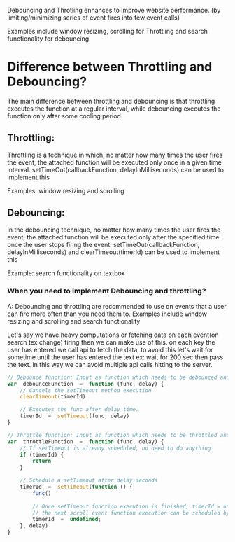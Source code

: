 Debouncing and Throtling enhances to improve website performance. (by limiting/minimizing series of event fires into few event calls)

Examples include window resizing, scrolling for Throttling and search functionality for debouncing

# Difference between Throttling and Debouncing?
The main difference between throttling and debouncing is that throttling executes the function at a regular interval, 
while debouncing executes the function only after some cooling period.

## Throttling:
Throttling is a technique in which, no matter how many times the user fires the event, 
the attached function will be executed only once in a given time interval.
setTimeOut(callbackFunction, delayInMilliseconds) can be used to implement this

Examples: window resizing and scrolling
## Debouncing:
In the debouncing technique, no matter how many times the user fires the event, 
the attached function will be executed only after the specified time once the user stops firing the event.
setTimeOut(callbackFunction, delayInMilliseconds) and clearTimeout(timerId) can be used to implement this

Example: search functionality on textbox
### When you need to implement Debouncing and throttling?
A: Debouncing and throttling are recommended to use on events that a user can fire more often than you need them to.
Examples include window resizing and scrolling and search functionality 

Let's say we have heavy computations or fetching data on each event(on search tex change) firing then we can make use of this.
on each key the user has entered we call api to fetch the data, to avoid this let's wait for sometime until the user has entered the text 
ex: wait for 200 sec then  pass the text. in this way we can avoid multiple api calls hitting to the server.

```javascript
// Debounce function: Input as function which needs to be debounced and delay is the debounced time in milliseconds
var  debounceFunction  =  function (func, delay) {
	// Cancels the setTimeout method execution
	clearTimeout(timerId)

	// Executes the func after delay time.
	timerId  =  setTimeout(func, delay)
}

// Throttle function: Input as function which needs to be throttled and delay is the time interval in milliseconds
var  throttleFunction  =  function (func, delay) {
	// If setTimeout is already scheduled, no need to do anything
	if (timerId) {
		return
	}

	// Schedule a setTimeout after delay seconds
	timerId  =  setTimeout(function () {
		func()
		
		// Once setTimeout function execution is finished, timerId = undefined so that in <br>
		// the next scroll event function execution can be scheduled by the setTimeout
		timerId  =  undefined;
	}, delay)
}
```

